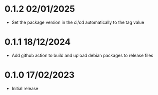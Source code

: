 0.1.2 02/01/2025
================
 * Set the package version in the ci/cd automatically to the tag value

0.1.1 18/12/2024
================
 * Add github action to build and upload debian packages to release files

0.1.0 17/02/2023
================
 * Initial release

